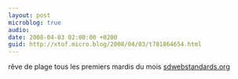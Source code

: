 ```yaml
---
layout: post
microblog: true
audio: 
date: 2008-04-03 02:00:00 +0200
guid: http://xtof.micro.blog/2008/04/03/t781864654.html
---
```

rêve de plage tous les premiers mardis du mois [sdwebstandards.org](http://sdwebstandards.org/)
